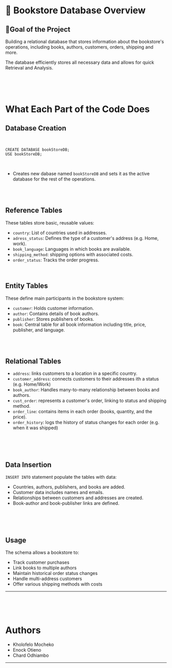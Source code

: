 
# 📘 **Bookstore Database Overview**


## 🎯Goal of the Project 

Building a relational database that stores information about the bookstore's operations, including books, authors, customers, orders, shipping and more.

The database efficiently stores all necessary data and allows for quick Retrieval and Analysis.

<br/>
<br/>
<br/>

# **What Each Part of the Code Does**


## Database Creation

<br/>

```
CREATE DATABASE bookStoreDB;
USE bookStoreDB;
```
<br/>

- Creates new dabase named `bookStoreDB` and sets it as the active database for the rest of the operations.

<br/>
<br/>


## Reference Tables

These tables store basic, reusable values:

- `country`: List of countries used in addresses.
- `adress_status`: Defines the type of a customer's address (e.g. Home, work).
- `book_language`: Languages in which books are available.
- `shipping_method`: shipping options with associated costs.
- `order_status`: Tracks the order progress.

<br/>

## Entity Tables

These define main participants in the bookstore system:

- `customer`: Holds customer information.
- `author`: Contains details of book authors.
- `publisher`: Stores publishers of books.
- `book`: Central table for all book information including title, price, publisher, and language.

<br/>
<br/>


## Relational Tables

- `address`: links customers to a location in a specific country.
- `customer_address`: connects customers to their addresses ith a status (e.g. Home/Work)
- `book_author`: Handles many-to-many relationship between books and authors.
- `cust_order`: represents a customer's order, linking to status and shipping method.
- `order_line`: contains items in each order (books, quantity, and the price).
- `order_history`: logs the history of status changes for each order (e.g. when it was shipped)

<br/>
<br/>
<br/>


## **Data Insertion**

`INSERT INTO` statement populate the tables with data:
- Countries, authors, publishers, and books are added.
- Customer data includes names and emails.
- Relationships between customers and addresses are created.
- Book-author and book-publisher links are defined.

<br/>
<br/>
<br/>


## **Usage**

The schema allows a bookstore to:

- Track customer purchases
- Link books to multiple authors
- Maintain historical order status changes
- Handle multi-address customers
- Offer various shipping methods with costs







---
<br/>
<br/>
<br/>

# **Authors**

- Kholofelo Mocheko
- Enock Otieno
- Chard Odhiambo

---

